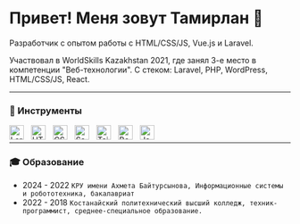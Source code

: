 # Привет! Меня зовут Тамирлан 👋

Разработчик с опытом работы с HTML/CSS/JS, Vue.js и Laravel.

Участвовал в WorldSkills Kazakhstan 2021, где занял 3-е место в компетенции "Веб-технологии". С стеком: Laravel, PHP, WordPress, HTML/CSS/JS, React.
___ 

###  🧰 Инструменты

<img align="left" alt="Laravel" width="26px" src="https://cdn.jsdelivr.net/gh/devicons/devicon@latest/icons/laravel/laravel-original.svg" style="padding-right:10px;"/>

<img align="left" alt="HTML5" width="26px" src="https://cdn.jsdelivr.net/gh/devicons/devicon/icons/html5/html5-original.svg" style="padding-right:10px;"/>

<img align="left" alt="CSS3" width="26px" src="https://cdn.jsdelivr.net/gh/devicons/devicon/icons/css3/css3-original.svg" style="padding-right:10px;"/>

<img align="left" alt="Sass" width="26px" src="https://cdn.jsdelivr.net/gh/devicons/devicon/icons/sass/sass-original.svg" style="padding-right:10px;" />

<img align="left" alt="TailwindCSS" width="26px" src="https://cdn.jsdelivr.net/gh/devicons/devicon/icons/tailwindcss/tailwindcss-original.svg" style="padding-right:10px;"/>

<img align="left" alt="Bootstrap" width="26px" src="https://cdn.jsdelivr.net/gh/devicons/devicon/icons/bootstrap/bootstrap-original.svg" style="padding-right:10px;"/>

<img align="left" alt="JavaScript" width="26px" src="https://cdn.jsdelivr.net/gh/devicons/devicon/icons/javascript/javascript-original.svg" style="padding-right:10px;" />
<br>

___ 

### 🎓 Образование

- 2024 - 2022 `КРУ имени Ахмета Байтурсынова, Информационные системы и робототехника, бакалавриат`
- 2022 - 2018 `Костанайский политехнический высший колледж, техник-программист, среднее-специальное образование.`
